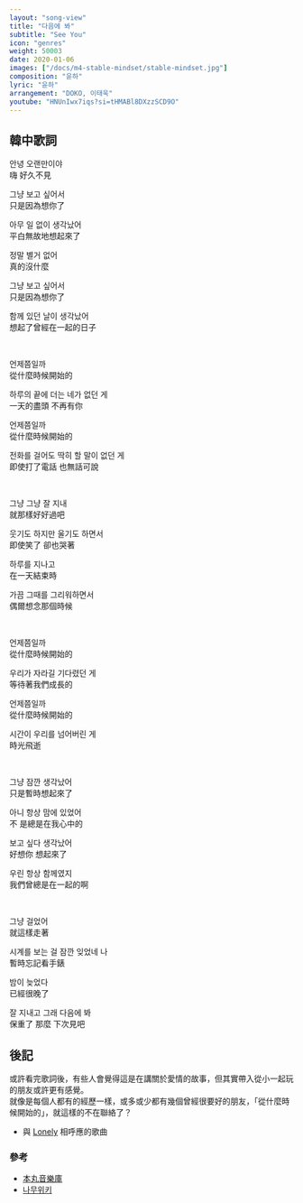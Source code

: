 ```yaml
---
layout: "song-view"
title: "다음에 봐"
subtitle: "See You"
icon: "genres"
weight: 50003
date: 2020-01-06
images: ["/docs/m4-stable-mindset/stable-mindset.jpg"]
composition: "윤하"
lyric: "윤하"
arrangement: "DOKO, 이태욱"
youtube: "HNUnIwx7iqs?si=tHMABl8DXzzSCD9O"
---
```


## 韓中歌詞

안녕 오랜만이야  
嗨 好久不見  

그냥 보고 싶어서  
只是因為想你了  

아무 일 없이 생각났어  
平白無故地想起來了  

정말 별거 없어  
真的沒什麼  

그냥 보고 싶어서  
只是因為想你了  

함께 있던 날이 생각났어  
想起了曾經在一起的日子  

<br>

언제쯤일까  
從什麼時候開始的  

하루의 끝에 더는 네가 없던 게  
一天的盡頭 不再有你  

언제쯤일까  
從什麼時候開始的  

전화를 걸어도 딱히 할 말이 없던 게  
即使打了電話 也無話可說  

<br>

그냥 그냥 잘 지내  
就那樣好好過吧  

웃기도 하지만 울기도 하면서  
即使笑了 卻也哭著  

하루를 지나고  
在一天結束時  

가끔 그때를 그리워하면서  
偶爾想念那個時候  

<br>

언제쯤일까  
從什麼時候開始的  

우리가 자라길 기다렸던 게  
等待著我們成長的  

언제쯤일까  
從什麼時候開始的  

시간이 우리를 넘어버린 게  
時光飛逝  

<br>

그냥 잠깐 생각났어  
只是暫時想起來了  

아니 항상 맘에 있었어  
不 是總是在我心中的  

보고 싶다 생각났어  
好想你 想起來了  

우린 항상 함께였지  
我們曾總是在一起的啊  

<br>

그냥 걸었어  
就這樣走著  

시계를 보는 걸 잠깐 잊었네 나  
暫時忘記看手錶  

밤이 늦었다  
已經很晚了  

잘 지내고 그래 다음에 봐  
保重了 那麼 下次見吧  

## 後記

或許看完歌詞後，有些人會覺得這是在講關於愛情的故事，但其實帶入從小一起玩的朋友或許更有感覺。  
就像是每個人都有的經歷一樣，或多或少都有幾個曾經很要好的朋友，「從什麼時候開始的」，就這樣的不在聯絡了？  

- 與 [Lonely](/docs/m4-stable-mindset/2-lonely/) 相呼應的歌曲

### 參考

- [本丸音樂庫](https://as4572633.pixnet.net/blog/post/469154738)
- [나무위키](https://namu.wiki/w/UNSTABLE%20MINDSET#s-3.3)
